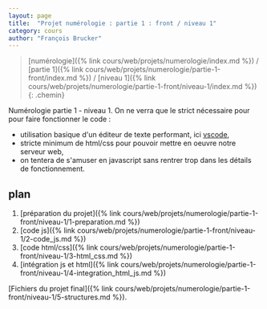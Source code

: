 ```yaml
---
layout: page
title:  "Projet numérologie : partie 1 : front / niveau 1"
category: cours
author: "François Brucker"
---
```


> [numérologie]({% link cours/web/projets/numerologie/index.md %}) / [partie 1]({% link cours/web/projets/numerologie/partie-1-front/index.md %}) / [niveau 1]({% link cours/web/projets/numerologie/partie-1-front/niveau-1/index.md %})
{: .chemin}

Numérologie partie 1 - niveau 1. On ne verra que le strict nécessaire pour pour faire fonctionner le code :

* utilisation basique d'un éditeur de texte performant, ici [vscode](https://code.visualstudio.com/),
* stricte minimum de html/css pour pouvoir mettre en oeuvre notre serveur web,
* on tentera de s'amuser en javascript sans rentrer trop dans les détails de fonctionnement.

## plan

1. [préparation du projet]({% link cours/web/projets/numerologie/partie-1-front/niveau-1/1-preparation.md %})
2. [code js]({% link cours/web/projets/numerologie/partie-1-front/niveau-1/2-code_js.md %})
3. [code html/css]({% link cours/web/projets/numerologie/partie-1-front/niveau-1/3-html_css.md %})
4. [intégration js et html]({% link cours/web/projets/numerologie/partie-1-front/niveau-1/4-integration_html_js.md %})

[Fichiers du projet final]({% link cours/web/projets/numerologie/partie-1-front/niveau-1/5-structures.md %}).
